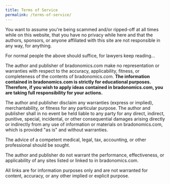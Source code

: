 ```yaml
---
title: Terms of Service
permalink: /terms-of-service/
---
```


You want to assume you're being scammed and/or ripped-off at all times while on this website, that you have no privacy while here and that the authors, sponsors, or anyone affiliated with this site are not responsible in any way, for anything.

For normal people the above should suffice, for lawyers keep reading...

The author and publisher of bradonomics.com make no representation or warranties with respect to the accuracy, applicability, fitness, or completeness of the contents of bradonomics.com. **The information contained in bradonomics.com is strictly for educational purposes. Therefore, if you wish to apply ideas contained in bradonomics.com, you are taking full responsibility for your actions.**

The author and publisher disclaim any warranties (express or implied), merchantability, or fitness for any particular purpose. The author and publisher shall in no event be held liable to any party for any direct, indirect, punitive, special, incidental, or other consequential damages arising directly or indirectly from any use of information or materials on bradonomics.com, which is provided "as is" and without warranties.

The advice of a competent medical, legal, tax, accounting, or other professional should be sought.

The author and publisher do not warrant the performance, effectiveness, or applicability of any sites listed or linked to in bradonomics.com.

All links are for information purposes only and are not warranted for content, accuracy, or any other implied or explicit purpose.
